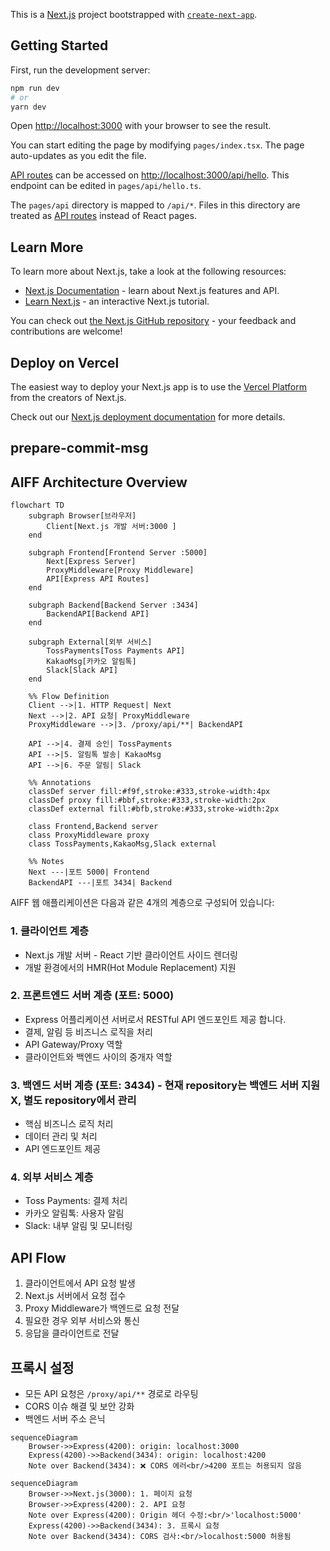 This is a [Next.js](https://nextjs.org/) project bootstrapped with [`create-next-app`](https://github.com/vercel/next.js/tree/canary/packages/create-next-app).

## Getting Started

First, run the development server:

```bash
npm run dev
# or
yarn dev
```

Open [http://localhost:3000](http://localhost:3000) with your browser to see the result.

You can start editing the page by modifying `pages/index.tsx`. The page auto-updates as you edit the file.

[API routes](https://nextjs.org/docs/api-routes/introduction) can be accessed on [http://localhost:3000/api/hello](http://localhost:3000/api/hello). This endpoint can be edited in `pages/api/hello.ts`.

The `pages/api` directory is mapped to `/api/*`. Files in this directory are treated as [API routes](https://nextjs.org/docs/api-routes/introduction) instead of React pages.

## Learn More

To learn more about Next.js, take a look at the following resources:

- [Next.js Documentation](https://nextjs.org/docs) - learn about Next.js features and API.
- [Learn Next.js](https://nextjs.org/learn) - an interactive Next.js tutorial.

You can check out [the Next.js GitHub repository](https://github.com/vercel/next.js/) - your feedback and contributions are welcome!

## Deploy on Vercel

The easiest way to deploy your Next.js app is to use the [Vercel Platform](https://vercel.com/new?utm_medium=default-template&filter=next.js&utm_source=create-next-app&utm_campaign=create-next-app-readme) from the creators of Next.js.

Check out our [Next.js deployment documentation](https://nextjs.org/docs/deployment) for more details.


## prepare-commit-msg

## AIFF Architecture Overview

```mermaid
flowchart TD
    subgraph Browser[브라우저]
        Client[Next.js 개발 서버:3000 ]
    end

    subgraph Frontend[Frontend Server :5000]
        Next[Express Server]
        ProxyMiddleware[Proxy Middleware]
        API[Express API Routes]
    end

    subgraph Backend[Backend Server :3434]
        BackendAPI[Backend API]
    end

    subgraph External[외부 서비스]
        TossPayments[Toss Payments API]
        KakaoMsg[카카오 알림톡]
        Slack[Slack API]
    end

    %% Flow Definition
    Client -->|1. HTTP Request| Next
    Next -->|2. API 요청| ProxyMiddleware
    ProxyMiddleware -->|3. /proxy/api/**| BackendAPI
    
    API -->|4. 결제 승인| TossPayments
    API -->|5. 알림톡 발송| KakaoMsg
    API -->|6. 주문 알림| Slack

    %% Annotations
    classDef server fill:#f9f,stroke:#333,stroke-width:4px
    classDef proxy fill:#bbf,stroke:#333,stroke-width:2px
    classDef external fill:#bfb,stroke:#333,stroke-width:2px
    
    class Frontend,Backend server
    class ProxyMiddleware proxy
    class TossPayments,KakaoMsg,Slack external

    %% Notes
    Next ---|포트 5000| Frontend
    BackendAPI ---|포트 3434| Backend
```



AIFF 웹 애플리케이션은 다음과 같은 4개의 계층으로 구성되어 있습니다:

### 1. 클라이언트 계층
- Next.js 개발 서버 - React 기반 클라이언트 사이드 렌더링 
- 개발 환경에서의 HMR(Hot Module Replacement) 지원

### 2. 프론트엔드 서버 계층 (포트: 5000)
- Express 어플리케이션 서버로서 RESTful API 엔드포인트 제공 합니다.
- 결제, 알림 등 비즈니스 로직을 처리
- API Gateway/Proxy 역할
- 클라이언트와 백엔드 사이의 중개자 역할

### 3. 백엔드 서버 계층 (포트: 3434) - 현재 repository는 백엔드 서버 지원 X, 별도 repository에서 관리
- 핵심 비즈니스 로직 처리
- 데이터 관리 및 처리
- API 엔드포인트 제공

### 4. 외부 서비스 계층
- Toss Payments: 결제 처리
- 카카오 알림톡: 사용자 알림
- Slack: 내부 알림 및 모니터링

## API Flow
1. 클라이언트에서 API 요청 발생
2. Next.js 서버에서 요청 접수
3. Proxy Middleware가 백엔드로 요청 전달
4. 필요한 경우 외부 서비스와 통신
5. 응답을 클라이언트로 전달

## 프록시 설정
- 모든 API 요청은 `/proxy/api/**` 경로로 라우팅
- CORS 이슈 해결 및 보안 강화
- 백엔드 서버 주소 은닉

```mermaid
sequenceDiagram
    Browser->>Express(4200): origin: localhost:3000
    Express(4200)->>Backend(3434): origin: localhost:4200
    Note over Backend(3434): ❌ CORS 에러<br/>4200 포트는 허용되지 않음
```

```mermaid
sequenceDiagram
    Browser->>Next.js(3000): 1. 페이지 요청
    Browser->>Express(4200): 2. API 요청
    Note over Express(4200): Origin 헤더 수정:<br/>'localhost:5000'
    Express(4200)->>Backend(3434): 3. 프록시 요청
    Note over Backend(3434): CORS 검사:<br/>localhost:5000 허용됨
```